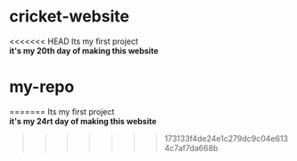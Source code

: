 # cricket-website
<<<<<<< HEAD
Its my first project <br> <b>it's my 20th day of making this website</b>
# my-repo
=======
Its my first project <br> <b>it's my 24rt day of making this website</b>
>>>>>>> 173133f4de24e1c279dc9c04e6134c7af7da668b
